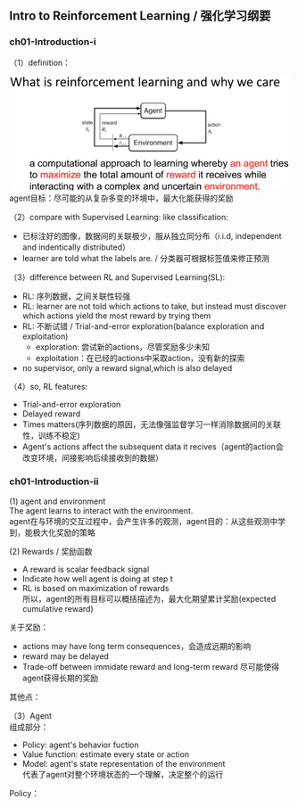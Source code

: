 ##  Intro to Reinforcement Learning / 强化学习纲要     

### ch01-Introduction-i

（1）definition：

![img](imgs/RL_definition.png)    
agent目标：尽可能的从复杂多变的环境中，最大化能获得的奖励          
     

（2）compare with Supervised Learning: like classification:
- 已标注好的图像，数据间的关联极少，服从独立同分布（i.i.d, independent and indentically distributed）
- learner are told what the labels are. / 分类器可根据标签值来修正预测         

    

（3）difference between RL and Supervised Learning(SL):
- RL: 序列数据，之间关联性较强
- RL: learner are not told which actions to take, but instead must discover which actions yield the most reward by trying them
- RL: 不断试错 / Trial-and-error exploration(balance exploration and exploitation)
  - exploration: 尝试新的actions，尽管奖励多少未知
  - exploitation：在已经的actions中采取action，没有新的探索
- no supervisor, only a reward signal,which is also delayed         

     

（4）so, RL features:
- Trial-and-error exploration
- Delayed reward
- Times matters(序列数据的原因，无法像强监督学习一样消除数据间的关联性，训练不稳定)
- Agent's actions affect the subsequent data it recives（agent的action会改变环境，间接影响后续接收到的数据）          

       
  
### ch01-Introduction-ii
(1) agent and environment    
The agent learns to interact with the environment.          
agent在与环境的交互过程中，会产生许多的观测，agent目的：从这些观测中学到，能极大化奖励的策略                 

(2) Rewards / 奖励函数   
- A reward is scalar feedback signal
- Indicate how well agent is doing at step t
- RL is based on maximization of rewards     
所以，agent的所有目标可以概括描述为，最大化期望累计奖励(expected cumulative reward)              
      
关于奖励：
- actions may have long term consequences，会造成远期的影响
- reward may be delayed
- Trade-off between immidate reward and long-term reward
  尽可能使得agent获得长期的奖励      
     
其他点：    


（3）Agent     
组成部分：
- Policy: agent's behavior fuction
- Value function: estimate every state or action
- Model: agent's state representation of the environment      
  代表了agent对整个环境状态的一个理解，决定整个的运行       
    
Policy：       
  



 



